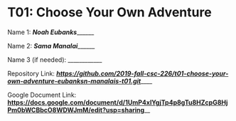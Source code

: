 # T01: Choose Your Own Adventure

Name 1: ___Noah Eubanks_________

Name 2: ___Sama Manalai_________

Name 3 (if needed): ____________

Repository Link: _____https://github.com/2019-fall-csc-226/t01-choose-your-own-adventure-eubanksn-manalais-t01.git_________

Google Document Link: ______https://docs.google.com/document/d/1UmP4xIYgjTp4p8gTu8HZcpG8HjPm0bWCBbcO8WDWJmM/edit?usp=sharing________

